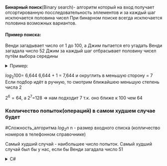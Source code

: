 **Бинарный поиск**(Binary search)- алгоритм который на вход получает отсортированную посследовательность эллементов и за каждый шаг исключается половина чисел
При бинарном поиске всегда исключается половина возможных вариантов.

#### Пример поиска:

Венди загадывает число от 1 до 100, а Джим пытается его угадать
Венди загадала число 52
Джим за каждый шаг отбрасывает половину чисел путём выбора середины

<details>
<summary>Пример:</summary>

1. Д: 50
В: Мало 
2. Д : 75
В: Много
3. Д: (50+75)/2=62,5~63
В: Много
4. Д: (50+63)/2~57
В: Много
5. Д: (50+57)/2~54
В: Много
6. Д: (50+54)/2~52
В: Да
</details>

$log_2 100$= 6,644
6,644 + 1 = 7,644 и округлить в меньшую сторону = 7
Если подбор идёт в ручную, то смотрим ближайшею меньшую степень числа 2

$2^{6}=64$, а $2^{7}$=128 => нам подходит 7 т.к. оно ближе к 100 чем 64

### Колличество попыток(операций) в самом худшем случае будет 
#Сложность_алгоритма
$log_2 n$
n - размер входного списка (колличество номеров в телефонном справочнике)

Самый худший случай - наибольшее число попыток. Самый худший случай был бы у нас, если бы Венди загадала число 51


<details>
  <summary>C#</summary>
  

  ```csharp
public static class BinarySearch
{
    public static int binarySearch(int[] array, int num)
    {
        int low = 0;
        int hight = (array.Length - 1);
        while (low <= hight)
        {
            int mid = (low + hight) / 2;
            if (array[mid] == num) return mid;
            if (num < array[mid]) 
                hight = mid-1;
            else 
                low = mid+1;
        }
        return -1;
    }
}
  ```
</details>





